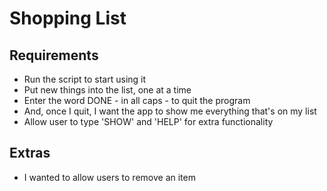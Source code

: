 # Shopping List
## Requirements
* Run the script to start using it
* Put new things into the list, one at a time
* Enter the word DONE - in all caps - to quit the program
* And, once I quit, I want the app to show me everything that's on my list
* Allow user to type 'SHOW' and 'HELP' for extra functionality

## Extras
* I wanted to allow users to remove an item
